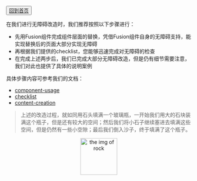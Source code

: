 <button>[回到首页](../index.md)</button>

在我们进行无障碍改造时，我们推荐按照以下步骤进行：
- 先用Fusion组件完成组件层面的替换，凭借Fusion组件自身的无障碍支持，能实现替换后的页面大部分实现无障碍
- 再根据我们提供的checklist，您能够迅速完成对无障碍的检查
- 在完成上述两步后，我们已完成大部分无障碍改造，但是仍有细节需要注意，我们对此也提供了具体的说明案例

具体步骤内容可参考我们的文档：
- [component-usage](./component-usage.md)
- [checklist](./checklist.md)
- [content-creation](./content-creation.md)

> 上述的改造过程，就如同用石头填满一个玻璃瓶，一开始我们用大的石块装满这个瓶子，但是还有较大的空间；然后我们将小石子继续塞进去填满这些空间，但是仍然有一些小空隙；最后我们倒入沙子，终于填满了这个瓶子。

<div align=center><img width=100 src="https://img.alicdn.com/tfs/TB1Nv4eNkPoK1RjSZKbXXX1IXXa-550-816.jpg" alt="the img of rock"></div>
